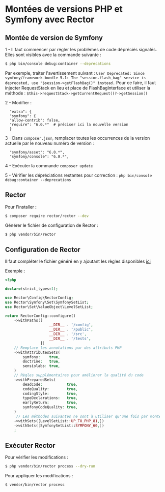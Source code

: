 # Montées de versions PHP et Symfony avec Rector

## Montée de version de Symfony

1 - Il faut commencer par régler les problèmes de code dépréciés signalés. Elles sont visibles avec la commande suivante :

```bash
$ php bin/console debug:container --deprecations
```

Par exemple, traiter l'avertissement suivant :
  `User Deprecated: Since symfony/framework-bundle 5.1: The "session.flash_bag" service is deprecated, use "$session->getFlashBag()" instead.`
  Pour ce faire, il faut injecter RequestStack en lieu et place de FlashBagInterface et utiliser la méthode :
  `$this->requestStack->getCurrentRequest()?->getSession()`

2 - Modifier :
```
  "extra": {
  "symfony": {
  "allow-contrib": false,
  "require": "6.0.*"  # préciser ici la nouvelle version
  }
  ```

3 - Dans `composer.json`, remplacer toutes les occurrences de la version actuelle par le nouveau numéro de version :
```
  "symfony/asset": "6.0.*",
  "symfony/console": "6.0.*",
```

4 - Exécuter la commande `composer update`

5 - Vérifier les dépréciations restantes pour correction : `php bin/console debug:container --deprecations`

## Rector

Pour l'installer :

```bash
$ composer require rector/rector --dev
```

Générer le fichier de configuration de Rector :

```bash
$ php vendor/bin/rector
```

## Configuration de Rector

Il faut compléter le fichier généré en y ajoutant les règles disponibles [ici](https://getrector.com/documentation)

Exemple :

```php
<?php

declare(strict_types=1);

use Rector\Config\RectorConfig;
use Rector\Symfony\Set\SymfonySetList;
use Rector\Set\ValueObject\LevelSetList;

return RectorConfig::configure()
    ->withPaths([
                    __DIR__ . '/config',
                    __DIR__ . '/public',
                    __DIR__ . '/src',
                    __DIR__ . '/tests',
                ])
    // Remplace les annotations par des attributs PHP
    ->withAttributesSets(
        symfony:    true,
        doctrine:   true,
        sensiolabs: true,
    )
    // Règles supplémentaires pour améliorer la qualité du code
    ->withPreparedSets(
        deadCode:           true,
        codeQuality:        true,
        codingStyle:        true,
        typeDeclarations:   true,
        earlyReturn:        true,
        symfonyCodeQuality: true,
    )
     // Les méthodes suivantes ne sont à utiliser qu'une fois par montée de version
    ->withSets([LevelSetList::UP_TO_PHP_81,])
    ->withSets([SymfonySetList::SYMFONY_60,])
    ;
```

## Exécuter Rector

Pour vérifier les modifications :

```bash
$ php vendor/bin/rector process --dry-run
```

Pour appliquer les modifications :

```bash
$ vendor/bin/rector process
```
